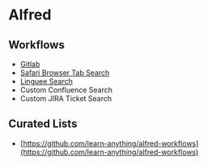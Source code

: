 # Alfred

## Workflows

* [Gitlab](https://github.com/lukewaite/alfred-gitlab)
* [Safari Browser Tab Search](https://github.com/epilande/alfred-browser-tabs)
* [Linguee Search](https://github.com/alexander-heimbuch/linguee-alfred-workflow)
* Custom Confluence Search
* Custom JIRA Ticket Search

## Curated Lists

* [https://github.com/learn-anything/alfred-workflows](https://github.com/learn-anything/alfred-workflows)



